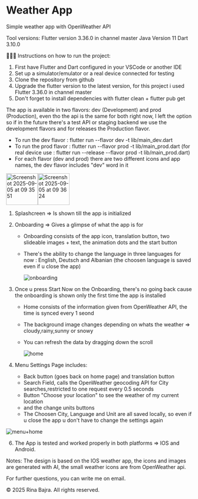 # Weather App

Simple weather app with OpenWeather API

Tool versions:
Flutter version 3.36.0 in channel master
Java Version 11
Dart 3.10.0

👩🏻‍🏫 Instructions on how to run the project:
1. First have Flutter and Dart configured in your VSCode or another IDE 
2. Set up a simulator/emulator or a real device connected for testing
3. Clone the repository from github
4. Upgrade the flutter version to the latest version, for this project i used Flutter 3.36.0 in channel master
5. Don't forget to install dependencies with flutter clean + flutter pub get

The app is available in two flavors: dev (Development) and prod (Production), even tho the api is the same for both right now, I left the option so if in the future there's a test API or staging backend we use the development flavors and for releases the Production flavor.

-  To run the dev flavor : flutter run --flavor dev -t lib/main_dev.dart
-  To run the prod flavor : flutter run --flavor prod -t lib/main_prod.dart (for real device use : flutter run --release --flavor prod -t lib/main_prod.dart)
- For each flavor (dev and prod) there are two different icons and app names, the dev flavor includes "dev" word in it
  
<img width="86" height="86" alt="Screenshot 2025-09-05 at 09 35 51" src="https://github.com/user-attachments/assets/4a886a3e-4873-47b7-bc75-e19e7c3b7dac" /><img width="86" height="86" alt="Screenshot 2025-09-05 at 09 36 24" src="https://github.com/user-attachments/assets/0964e34b-afcc-4b97-9b0f-903f0dff1218" />

1. Splashcreen => Is shown till the app is initialized
2. Onboarding => Gives a glimpse of what the app is for
   - Onboarding consists of the app icon, translation button, two slideable images + text, the animation dots and the start button
   - There's the ability to change the language in three languages for now : English, Deutsch and Albanian (the choosen language is saved even if u close the app)
     
     ![onboarding](https://github.com/user-attachments/assets/103e8238-91b3-4326-b07a-2dc1a7c97f26)



  
4. Once u press Start Now on the Onboarding, there's no going back cause the onboarding is shown only the first time the app is installed
   - Home consists of the information given from OpenWeather API, the time is synced every 1 seond
   - The background image changes depending on whats the weather => cloudy,rainy,sunny or snowy
   - You can refresh the data by dragging down the scroll
     
     ![home](https://github.com/user-attachments/assets/832a9cc5-85df-48c4-9071-c32f34551884)
5. Menu Settings Page includes:
   - Back button (goes back on home page) and translation button
   - Search Field, calls the OpenWeather geocoding API for City searches,restricted to one request every 0.5 seconds
   - Button "Choose your location" to see the weather of my current location
   - and the change units buttons
   - The Choosen City, Language and Unit are all saved locally, so even if u close the app u don't have to change the settings again
     
![menu+home](https://github.com/user-attachments/assets/f79e8e98-ea5e-431f-8468-57be20193b71)

6. The App is tested and worked properly in both platforms => IOS and Android.

Notes: The design is based on the IOS weather app, the icons and images are generated with AI, the small weather icons are from OpenWeather api.

For further questions, you can write me on email.



© 2025 Rina Bajra. All rights reserved.
     




